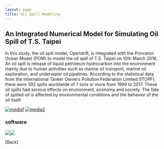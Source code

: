 ```yaml
---
layout: page
title: Oil Spill Modeling
---
```

## An Integrated Numerical Model for Simulating Oil Spill of T.S. Taipei
In this study, the oil spill model, Opendrift, is integrated with the Princeton Ocean Model (POM) to model the oil spill of T.S. Taipei on 10th March 2016. 
An oil spill is release of liquid petroleum hydrocarbon into the environment mainly due to human activities such as marine oil transport, marine oil exploration, and underwater oil pipelines. 
According to the statistical data from the International Tanker Owners Pollution Federation Limited (ITOPF), there were 592 spills worldwide of 7 tons or more from 1990 to 2017. 
These oil spills had serious effects on environment, economy and society. The fate of spilled oil is affected by environmental conditions and the behavior of the oil itself.

[![media1](http://img.youtube.com/vi/7No3LTrYdfQ/0.jpg)](https://www.youtube.com/watch?v=7No3LTrYdfQ)
[![media2](http://img.youtube.com/vi/Mh-ajB8yD6U/1.jpg)](https://www.youtube.com/watch?v=Mh-ajB8yD6U) 

### software
<img src= "https://static.wixstatic.com/media/d19f46_95eaee75d6694b10ad8e1ee44e3185c6~mv2.png/v1/fill/w_251,h_213,al_c,lg_1,q_85/d19f46_95eaee75d6694b10ad8e1ee44e3185c6~mv2.webp"><img src="https://static.wixstatic.com/media/d19f46_fbe9030471474ce3b7659bfae34f1d18~mv2.png/v1/fill/w_164,h_133,al_c,lg_1,q_85/opendrift_logo.webp">

[Back]
